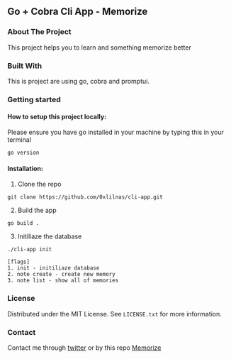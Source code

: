 ## Go + Cobra Cli App - Memorize

### About The Project

This project helps you to learn and something memorize better

### Built With

This is project are using go, cobra and promptui.

### Getting started

#### How to setup this project locally:

Please ensure you have go installed in your machine by typing this in your terminal
```
go version
```
#### Installation:

1. Clone the repo
```
git clone https://github.com/0xlilnas/cli-app.git
```
2. Build the app
```
go build .
```
3. Initiliaze the database
```
./cli-app init
```

```
[flags]
1. init - initiliaze database
2. note create - create new memory
3. note list - show all of memories
```
### License

Distributed under the MIT License. See `LICENSE.txt` for more information.

### Contact

Contact me through [twitter](https://twitter.com/0xlilnas) or by this repo [Memorize](https://github.com/0xlilnas/cli-app.git) 
